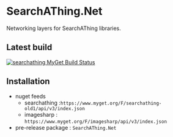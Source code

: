 
# SearchAThing.Net

Networking layers for SearchAThing libraries.

## Latest build

[![searchathing MyGet Build Status](https://www.myget.org/BuildSource/Badge/searchathing-old1?identifier=08fdd167-b79c-4e89-a55c-acbbbb39052b)](https://www.myget.org/feed/searchathing-old1/package/nuget/SearchAThing.Net)

## Installation

- nuget feeds
  - searchathing :`https://www.myget.org/F/searchathing-old1/api/v3/index.json`
  - imagesharp : `https://www.myget.org/F/imagesharp/api/v3/index.json`
- pre-release package : `SearchAThing.Net`
